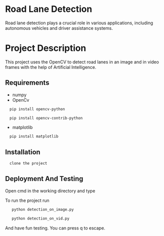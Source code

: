 # Road Lane Detection

Road lane detection plays a crucial role in various applications, including autonomous vehicles and driver assistance systems.

# Project Description

This project uses the OpenCV to detect road lanes in an image and in video frames with the help of Artificial Intelligence.

## Requirements

- numpy
- OpenCv

```bash
  pip install opencv-python

  pip install opencv-contrib-python
```
- matplotlib

```bash
  pip install matplotlib
```

## Installation

```bash
  clone the project
```

## Deployment And Testing

Open cmd in the working directory and type

To run the project run

```bash
   python detection_on_image.py
```

```bash
   python detection_on_vid.py
```

And have fun testing. 
You can press q to escape.
